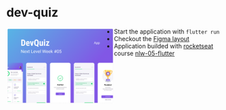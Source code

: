 # dev-quiz

<img align="left" alt="DevQuiz" src="/devquiz.png" width="50%" height="50%">

- Start the application with `flutter run`
- Checkout the [Figma layout](https://www.figma.com/file/fMqKhwT9L5D3MVe4btRtG5/DevQuiz/duplicate)
- Application builded with [rocketseat](https://www.rocketseat.com.br/) course [nlw-05-flutter](https://github.com/rocketseat-education/nlw-05-flutter)
